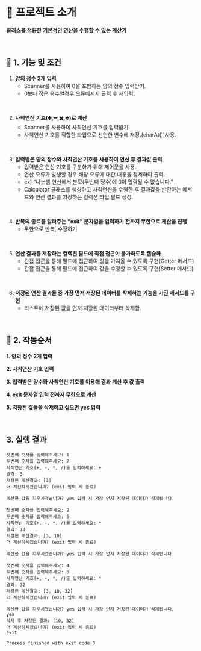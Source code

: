 # 🧮 프로젝트 소개
**클래스를 적용한 기본적인 연산을 수행할 수 있는 계산기**

<br>

## 🧮 1. 기능 및 조건

1. **양의 정수 2개 입력**
    * Scanner를 사용하여 0을 포함하는 양의 정수 입력받기.
    * 0보다 작은 음수일경우 오류메시지 출력 후 재입력.
<br>


2. **사칙연산 기호(➕,➖,✖️,➗)로 계산**
    * Scanner를 사용하여 사칙연산 기호를 입력받기.
    * 사칙연산 기호를 적합한 타입으로 선언한 변수에 저장.(charAt())사용.
<br>

3. **입력받은 양의 정수와 사칙연산 기호를 사용하여 연산 후 결과값 출력**
    * 입력받은 연산 기호를 구분하기 위해 제어문을 사용.
    * 연산 오류가 발생할 경우 해당 오류에 대한 내용을 정제하여 출력.
    * ex) “나눗셈 연산에서 분모(두번째 정수)에 0이 입력될 수 없습니다."
    * Calculator 클래스를 생성하고 사칙연산을 수행한 후 결과값을 반환하는 메서드와
      연산 결과를 저장하는 컬렉션 타입 필드 생성.
<br>

4. **반복의 종료를 알려주는 “exit” 문자열을 입력하기 전까지 무한으로 계산을 진행**
    * 무한으로 반복, 수정하기
<br>

5. **연산 결과를 저장하는 컬렉션 필드에 직접 접근이 불가하도록 캡슐화**
    * 간접 접근을 통해 필드에 접근하여 값을 가져올 수 있도록 구현(Getter 메서드)
    * 간접 접근을 통해 필드에 접근하여 값을 수정할 수 있도록 구현(Setter 메서드)
<br>

6. **저장된 연산 결과들 중 가장 먼저 저장된 데이터를 삭제하는 기능을 가진 메서드를 구현**
    * 리스트에 저장된 값을 먼저 저장된 데이터부터 삭제함.
<br>

## 🧮 2. 작동순서

**1. 양의 정수 2개 입력**

**2. 사칙연산 기호 입력**

**3. 입력받은 양수와 사칙연산 기호를 이용해 결과 계산 후 값 출력**

**4. exit 문자열 입력 전까지 무한으로 계산**

**5. 저장된 값들을 삭제하고 싶으면 yes 입력**

<br>

## 3. 실행 결과
```
첫번째 숫자를 입력해주세요: 1
두번째 숫자를 입력해주세요: 2
사칙연산 기호(+, -, *, /)를 입력하세요: +
결과: 3
저장된 계산결과: [3]
더 계산하시겠습니까? (exit 입력 시 종료)

계산한 값을 지우시겠습니까? yes 입력 시 가장 먼저 저장된 데이터가 삭제됩니다.

첫번째 숫자를 입력해주세요: 2
두번째 숫자를 입력해주세요: 5
사칙연산 기호(+, -, *, /)를 입력하세요: *
결과: 10
저장된 계산결과: [3, 10]
더 계산하시겠습니까? (exit 입력 시 종료)

계산한 값을 지우시겠습니까? yes 입력 시 가장 먼저 저장된 데이터가 삭제됩니다.

첫번째 숫자를 입력해주세요: 4
두번째 숫자를 입력해주세요: 8
사칙연산 기호(+, -, *, /)를 입력하세요: *
결과: 32
저장된 계산결과: [3, 10, 32]
더 계산하시겠습니까? (exit 입력 시 종료)

계산한 값을 지우시겠습니까? yes 입력 시 가장 먼저 저장된 데이터가 삭제됩니다.
yes
삭제 후 저장된 결과: [10, 32]
더 계산하시겠습니까? (exit 입력 시 종료)
exit

Process finished with exit code 0

```

<br><br>














